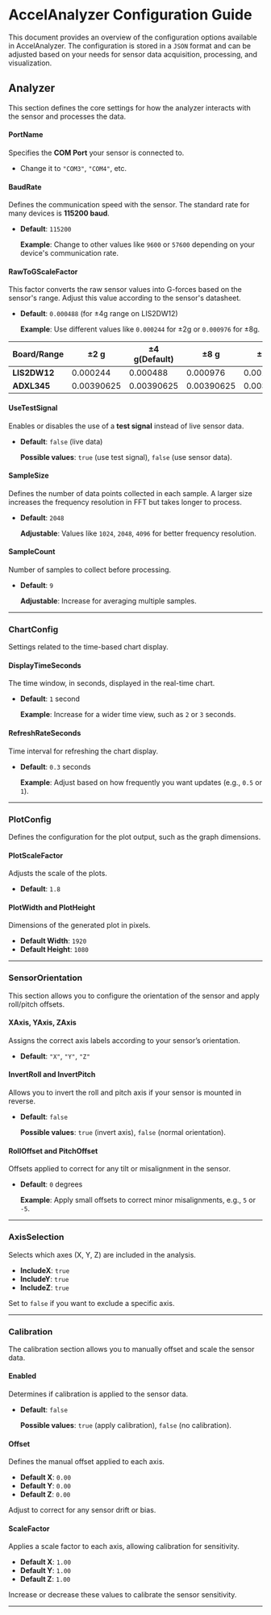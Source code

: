 # AccelAnalyzer Configuration Guide

This document provides an overview of the configuration options available in AccelAnalyzer. The configuration is stored in a `JSON` format and can be adjusted based on your needs for sensor data acquisition, processing, and visualization.

## **Analyzer**

This section defines the core settings for how the analyzer interacts with the sensor and processes the data.

####  **PortName**

Specifies the **COM Port** your sensor is connected to.
 
   -   Change it to `"COM3"`, `"COM4"`, etc.

#### **BaudRate**

Defines the communication speed with the sensor. The standard rate for many devices is **115200 baud**.

-   **Default**: `115200`
    
    **Example**: Change to other values like `9600` or `57600` depending on your device's communication rate.
    

####  **RawToGScaleFactor**

This factor converts the raw sensor values into G-forces based on the sensor's range. Adjust this value according to the sensor's datasheet.

-   **Default**: `0.000488` (for ±4g range on LIS2DW12)
    
    **Example**: Use different values like `0.000244` for ±2g or `0.000976` for ±8g.
    
| **Board/Range** | ±2 g | ±4 g(Default) | ±8 g | ±16 g |
|-----------------|------|------|------|-------|
| **LIS2DW12**    | 0.000244 | 0.000488 | 0.000976 | 0.001952 |
| **ADXL345**     | 0.00390625 | 0.00390625 | 0.00390625 | 0.00390625 |

####  **UseTestSignal**

Enables or disables the use of a **test signal** instead of live sensor data.

-   **Default**: `false` (live data)
    
    **Possible values**: `true` (use test signal), `false` (use sensor data).
    

####  **SampleSize**

Defines the number of data points collected in each sample. A larger size increases the frequency resolution in FFT but takes longer to process.

-   **Default**: `2048`
    
    **Adjustable**: Values like `1024`, `2048`, `4096` for better frequency resolution.
    

####  **SampleCount**

Number of samples to collect before processing.

-   **Default**: `9`
    
    **Adjustable**: Increase for averaging multiple samples.
    

----------

###  **ChartConfig**

Settings related to the time-based chart display.

####  **DisplayTimeSeconds**

The time window, in seconds, displayed in the real-time chart.

-   **Default**: `1` second
    
    **Example**: Increase for a wider time view, such as `2` or `3` seconds.
    

####  **RefreshRateSeconds**

Time interval for refreshing the chart display.

-   **Default**: `0.3` seconds
    
    **Example**: Adjust based on how frequently you want updates (e.g., `0.5` or `1`).
    

----------

###  **PlotConfig**

Defines the configuration for the plot output, such as the graph dimensions.

####  **PlotScaleFactor**

Adjusts the scale of the plots.

-   **Default**: `1.8`

####  **PlotWidth** and **PlotHeight**

Dimensions of the generated plot in pixels.

-   **Default Width**: `1920`
-   **Default Height**: `1080`

----------

###  **SensorOrientation**

This section allows you to configure the orientation of the sensor and apply roll/pitch offsets.

####  **XAxis, YAxis, ZAxis**

Assigns the correct axis labels according to your sensor’s orientation.

-   **Default**: `"X"`, `"Y"`, `"Z"`

####  **InvertRoll** and **InvertPitch**

Allows you to invert the roll and pitch axis if your sensor is mounted in reverse.

-   **Default**: `false`
    
    **Possible values**: `true` (invert axis), `false` (normal orientation).
    

####  **RollOffset** and **PitchOffset**

Offsets applied to correct for any tilt or misalignment in the sensor.

-   **Default**: `0` degrees
    
    **Example**: Apply small offsets to correct minor misalignments, e.g., `5` or `-5`.
    

----------

###  **AxisSelection**

Selects which axes (X, Y, Z) are included in the analysis.

-   **IncludeX**: `true`
-   **IncludeY**: `true`
-   **IncludeZ**: `true`

Set to `false` if you want to exclude a specific axis.

----------

###  **Calibration**

The calibration section allows you to manually offset and scale the sensor data.

####  **Enabled**

Determines if calibration is applied to the sensor data.

-   **Default**: `false`
    
    **Possible values**: `true` (apply calibration), `false` (no calibration).
    

####  **Offset**

Defines the manual offset applied to each axis.

-   **Default X**: `0.00`
-   **Default Y**: `0.00`
-   **Default Z**: `0.00`

Adjust to correct for any sensor drift or bias.

####  **ScaleFactor**

Applies a scale factor to each axis, allowing calibration for sensitivity.

-   **Default X**: `1.00`
-   **Default Y**: `1.00`
-   **Default Z**: `1.00`

Increase or decrease these values to calibrate the sensor sensitivity.

----------
